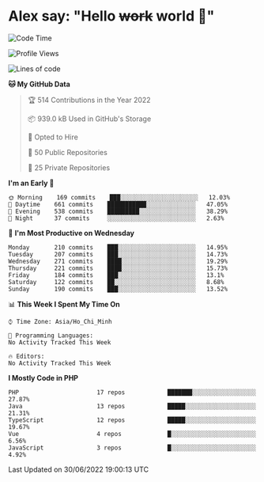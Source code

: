 # Alex say: "Hello ~~work~~ world 🐾"

<!--START_SECTION:waka-->
![Code Time](http://img.shields.io/badge/Code%20Time-0%20secs-blue)

![Profile Views](http://img.shields.io/badge/Profile%20Views-0-blue)

![Lines of code](https://img.shields.io/badge/From%20Hello%20World%20I%27ve%20Written-1%20Million%20lines%20of%20code-blue)

**🐱 My GitHub Data** 

> 🏆 514 Contributions in the Year 2022
 > 
> 📦 939.0 kB Used in GitHub's Storage 
 > 
> 💼 Opted to Hire
 > 
> 📜 50 Public Repositories 
 > 
> 🔑 25 Private Repositories  
 > 
**I'm an Early 🐤** 

```text
🌞 Morning    169 commits    ███░░░░░░░░░░░░░░░░░░░░░░   12.03% 
🌆 Daytime    661 commits    ███████████░░░░░░░░░░░░░░   47.05% 
🌃 Evening    538 commits    █████████░░░░░░░░░░░░░░░░   38.29% 
🌙 Night      37 commits     ░░░░░░░░░░░░░░░░░░░░░░░░░   2.63%

```
📅 **I'm Most Productive on Wednesday** 

```text
Monday       210 commits    ███░░░░░░░░░░░░░░░░░░░░░░   14.95% 
Tuesday      207 commits    ███░░░░░░░░░░░░░░░░░░░░░░   14.73% 
Wednesday    271 commits    ████░░░░░░░░░░░░░░░░░░░░░   19.29% 
Thursday     221 commits    ████░░░░░░░░░░░░░░░░░░░░░   15.73% 
Friday       184 commits    ███░░░░░░░░░░░░░░░░░░░░░░   13.1% 
Saturday     122 commits    ██░░░░░░░░░░░░░░░░░░░░░░░   8.68% 
Sunday       190 commits    ███░░░░░░░░░░░░░░░░░░░░░░   13.52%

```


📊 **This Week I Spent My Time On** 

```text
⌚︎ Time Zone: Asia/Ho_Chi_Minh

💬 Programming Languages: 
No Activity Tracked This Week

🔥 Editors: 
No Activity Tracked This Week

```

**I Mostly Code in PHP** 

```text
PHP                      17 repos            ███████░░░░░░░░░░░░░░░░░░   27.87% 
Java                     13 repos            █████░░░░░░░░░░░░░░░░░░░░   21.31% 
TypeScript               12 repos            █████░░░░░░░░░░░░░░░░░░░░   19.67% 
Vue                      4 repos             █░░░░░░░░░░░░░░░░░░░░░░░░   6.56% 
JavaScript               3 repos             █░░░░░░░░░░░░░░░░░░░░░░░░   4.92%

```



 Last Updated on 30/06/2022 19:00:13 UTC
<!--END_SECTION:waka-->
